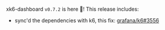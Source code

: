 xk6-dashboard `v0.7.2` is here 🎉! This release includes:

- sync'd the dependencies with k6, this fix: [grafana/k6#3556](https://github.com/grafana/k6/issues/3556)

